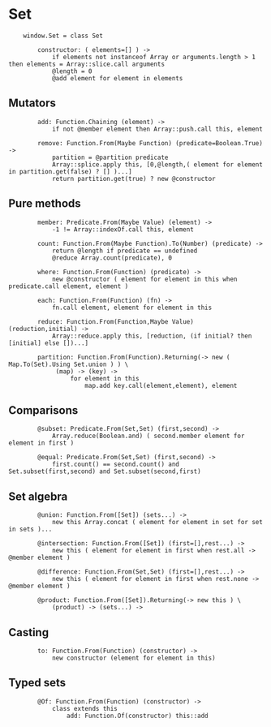 # Set

		
		window.Set = class Set
			
			constructor: ( elements=[] ) ->
				if elements not instanceof Array or arguments.length > 1 then elements = Array::slice.call arguments
				@length = 0
				@add element for element in elements
		

## Mutators

			
			add: Function.Chaining (element) ->
				if not @member element then Array::push.call this, element
			
			remove: Function.From(Maybe Function) (predicate=Boolean.True) ->
				partition = @partition predicate
				Array::splice.apply this, [0,@length,( element for element in partition.get(false) ? [] )...]
				return partition.get(true) ? new @constructor
		

## Pure methods

			
			member: Predicate.From(Maybe Value) (element) ->
				-1 != Array::indexOf.call this, element
			
			count: Function.From(Maybe Function).To(Number) (predicate) ->
				return @length if predicate == undefined
				@reduce Array.count(predicate), 0
			
			where: Function.From(Function) (predicate) ->
				new @constructor ( element for element in this when predicate.call element, element )
			
			each: Function.From(Function) (fn) ->
				fn.call element, element for element in this
			
			reduce: Function.From(Function,Maybe Value) (reduction,initial) ->
				Array::reduce.apply this, [reduction, (if initial? then [initial] else [])...]
			
			partition: Function.From(Function).Returning(-> new ( Map.To(Set).Using Set.union ) ) \
				 (map) -> (key) ->
					 for element in this
						 map.add key.call(element,element), element
					 

## Comparisons

			
			@subset: Predicate.From(Set,Set) (first,second) ->
				Array.reduce(Boolean.and) ( second.member element for element in first )
			
			@equal: Predicate.From(Set,Set) (first,second) ->
				first.count() == second.count() and Set.subset(first,second) and Set.subset(second,first)
		

## Set algebra

			
			@union: Function.From([Set]) (sets...) ->
				new this Array.concat ( element for element in set for set in sets )...
				
			@intersection: Function.From([Set]) (first=[],rest...) ->
				new this ( element for element in first when rest.all -> @member element )
			
			@difference: Function.From(Set,Set) (first=[],rest...) ->
				new this ( element for element in first when rest.none -> @member element )
			
			@product: Function.From([Set]).Returning(-> new this ) \
				(product) -> (sets...) ->
				

## Casting

			
			to: Function.From(Function) (constructor) ->
				new constructor (element for element in this)
		

## Typed sets

			
			@Of: Function.From(Function) (constructor) ->
				class extends this
					add: Function.Of(constructor) this::add
					
